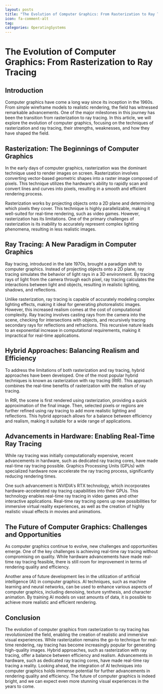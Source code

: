 ```yaml
---
layout: posts
title: "The Evolution of Computer Graphics: From Rasterization to Ray Tracing"
icon: fa-comment-alt
tag:      
categories: OperatingSystems
---
```



# The Evolution of Computer Graphics: From Rasterization to Ray Tracing

## Introduction

Computer graphics have come a long way since its inception in the 1960s. From simple wireframe models to realistic rendering, the field has witnessed remarkable advancements. One of the major milestones in this journey has been the transition from rasterization to ray tracing. In this article, we will explore the evolution of computer graphics, focusing on the techniques of rasterization and ray tracing, their strengths, weaknesses, and how they have shaped the field.

## Rasterization: The Beginnings of Computer Graphics

In the early days of computer graphics, rasterization was the dominant technique used to render images on screen. Rasterization involves converting vector-based geometric shapes into a raster image composed of pixels. This technique utilizes the hardware's ability to rapidly scan and convert lines and curves into pixels, resulting in a smooth and efficient rendering process.

Rasterization works by projecting objects onto a 2D plane and determining which pixels they cover. This technique is highly parallelizable, making it well-suited for real-time rendering, such as video games. However, rasterization has its limitations. One of the primary challenges of rasterization is its inability to accurately represent complex lighting phenomena, resulting in less realistic images.

## Ray Tracing: A New Paradigm in Computer Graphics

Ray tracing, introduced in the late 1970s, brought a paradigm shift to computer graphics. Instead of projecting objects onto a 2D plane, ray tracing simulates the behavior of light rays in a 3D environment. By tracing rays of light from the camera through each pixel, ray tracing calculates the interactions between light and objects, resulting in realistic lighting, shadows, and reflections.

Unlike rasterization, ray tracing is capable of accurately modeling complex lighting effects, making it ideal for generating photorealistic images. However, this increased realism comes at the cost of computational complexity. Ray tracing involves casting rays from the camera into the scene, checking for intersections with objects, and recursively tracing secondary rays for reflections and refractions. This recursive nature leads to an exponential increase in computational requirements, making it impractical for real-time applications.

## Hybrid Approaches: Balancing Realism and Efficiency

To address the limitations of both rasterization and ray tracing, hybrid approaches have been developed. One of the most popular hybrid techniques is known as rasterization with ray tracing (RtR). This approach combines the real-time benefits of rasterization with the realism of ray tracing.

In RtR, the scene is first rendered using rasterization, providing a quick approximation of the final image. Then, selected pixels or regions are further refined using ray tracing to add more realistic lighting and reflections. This hybrid approach allows for a balance between efficiency and realism, making it suitable for a wide range of applications.

## Advancements in Hardware: Enabling Real-Time Ray Tracing

While ray tracing was initially computationally expensive, recent advancements in hardware, such as dedicated ray tracing cores, have made real-time ray tracing possible. Graphics Processing Units (GPUs) with specialized hardware now accelerate the ray tracing process, significantly reducing rendering times.

One such advancement is NVIDIA's RTX technology, which incorporates hardware-accelerated ray tracing capabilities into their GPUs. This technology enables real-time ray tracing in video games and other interactive applications. Real-time ray tracing opens up new possibilities for immersive virtual reality experiences, as well as the creation of highly realistic visual effects in movies and animations.

## The Future of Computer Graphics: Challenges and Opportunities

As computer graphics continue to evolve, new challenges and opportunities emerge. One of the key challenges is achieving real-time ray tracing without compromising on quality. While hardware advancements have made real-time ray tracing feasible, there is still room for improvement in terms of rendering quality and efficiency.

Another area of future development lies in the utilization of artificial intelligence (AI) in computer graphics. AI techniques, such as machine learning and neural networks, can be used to enhance various aspects of computer graphics, including denoising, texture synthesis, and character animation. By training AI models on vast amounts of data, it is possible to achieve more realistic and efficient rendering.

## Conclusion

The evolution of computer graphics from rasterization to ray tracing has revolutionized the field, enabling the creation of realistic and immersive visual experiences. While rasterization remains the go-to technique for real-time rendering, ray tracing has become increasingly popular for generating high-quality images. Hybrid approaches, such as rasterization with ray tracing, offer a balance between efficiency and realism. Advancements in hardware, such as dedicated ray tracing cores, have made real-time ray tracing a reality. Looking ahead, the integration of AI techniques into computer graphics holds immense potential for further advancements in rendering quality and efficiency. The future of computer graphics is indeed bright, and we can expect even more stunning visual experiences in the years to come.